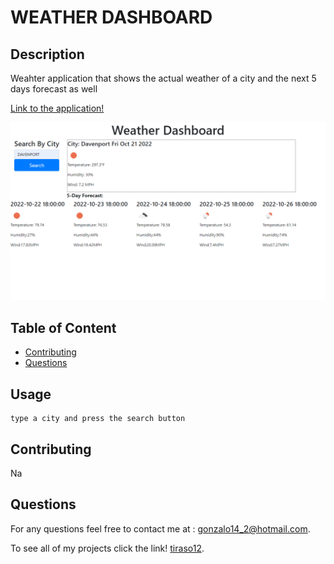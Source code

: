 
# WEATHER DASHBOARD
 
## Description
    
Weahter application that shows the actual weather of a city and the next 5 days forecast as well

[Link to the application!](...)

![](./assets/img/page.png)

 
## Table of Content
- [Contributing](#contributing)
- [Questions](#questions)
 
 
## Usage
 ```   
type a city and press the search button
```
   
## Contributing

Na
  
    
## Questions

For any questions feel free to contact me at : [gonzalo14_2@hotmail.com](mailto:gonzalo14_2@hotmail.com).

To see all of my projects click the link! [tiraso12](http://github.com/tiraso12).
    